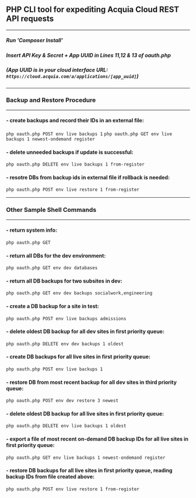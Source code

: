 ## PHP CLI tool for expediting Acquia Cloud REST API requests
***
##### Run 'Composer Install'
##### Insert API Key & Secret + App UUID in Lines 11,12 & 13 of oauth.php
##### (App UUID is in your cloud interface URL: `https://cloud.acquia.com/a/applications/[app_uuid]`)
***
### Backup and Restore Procedure
***
#### - create backups and record their IDs in an external file:
`php oauth.php POST env live backups 1`
`php oauth.php GET env live backups 1 newest-ondemand register`

#### - delete unneeded backups if update is successful:
`php oauth.php DELETE env live backups 1 from-register`

#### - resotre DBs from backup ids in external file if rollback is needed:
`php oauth.php POST env live restore 1 from-register`
***
### Other Sample Shell Commands
***
#### - return system info:
  `php oauth.php GET`

#### - return all DBs for the dev environment:
  `php oauth.php GET env dev databases`  

#### - return all DB backups for two subsites in dev:
  `php oauth.php GET env dev backups socialwork,engineering`

#### - create a DB backup for a site in test:
  `php oauth.php POST env live backups admissions`

#### - delete oldest DB backup for all dev sites in first priority queue:
  `php oauth.php DELETE env dev backups 1 oldest`   

#### - create DB backups for all live sites in first priority queue:
  `php oauth.php POST env live backups 1`  

#### - restore DB from most recent backup for all dev sites in third priority queue:
  `php oauth.php POST env dev restore 3 newest`

#### - delete oldest DB backup for all live sites in first priority queue:
  `php oauth.php DELETE env live backups 1 oldest`   

#### - export a file of most recent on-demand DB backup IDs for all live sites in first priority queue:
  `php oauth.php GET env live backups 1 newest-ondemand register`   

#### - restore DB backups for all live sites in first priority queue, reading backup IDs from file created above:
  `php oauth.php POST env live restore 1 from-register`
